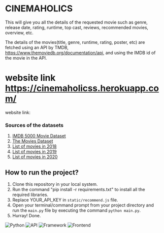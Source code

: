 #                                                                          CINEMAHOLICS 




This will give you all the details of the requested movie such as genre, release date, rating, runtime, top cast, reviews, recommended movies, overview, etc.

The details of the movies(title, genre, runtime, rating, poster, etc) are fetched using an API by TMDB, https://www.themoviedb.org/documentation/api, and using the IMDB id of the movie in the API.

# website link https://cinemaholicss.herokuapp.com/

website link: 


### Sources of the datasets 

1. [IMDB 5000 Movie Dataset](https://www.kaggle.com/carolzhangdc/imdb-5000-movie-dataset)
2. [The Movies Dataset](https://www.kaggle.com/rounakbanik/the-movies-dataset)
3. [List of movies in 2018](https://en.wikipedia.org/wiki/List_of_American_films_of_2018)
4. [List of movies in 2019](https://en.wikipedia.org/wiki/List_of_American_films_of_2019)
5. [List of movies in 2020](https://en.wikipedia.org/wiki/List_of_American_films_of_2020)



## How to run the project?

1. Clone this repository in your local system.
2. Run the command "pip install -r requirements.txt" to install all the required libraries.
3. Replace YOUR_API_KEY in  `static/recommend.js` file.
5. Open your terminal/command prompt from your project directory and run the `main.py` file by executing the command `python main.py`.
6. Hurray! Done.

![Python](https://img.shields.io/badge/Python-3.8-blueviolet)
![API](https://img.shields.io/badge/API-TMDB-fcba03)
![Framework](https://img.shields.io/badge/Framework-Flask-red)
![Frontend](https://img.shields.io/badge/Frontend-HTML/CSS/JS-green)


